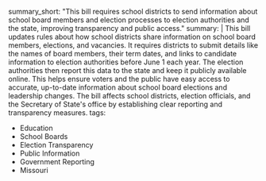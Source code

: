 summary_short: "This bill requires school districts to send information about school board members and election processes to election authorities and the state, improving transparency and public access."
summary: |
  This bill updates rules about how school districts share information on school board members, elections, and vacancies. It requires districts to submit details like the names of board members, their term dates, and links to candidate information to election authorities before June 1 each year. The election authorities then report this data to the state and keep it publicly available online. This helps ensure voters and the public have easy access to accurate, up-to-date information about school board elections and leadership changes. The bill affects school districts, election officials, and the Secretary of State's office by establishing clear reporting and transparency measures.
tags:
  - Education
  - School Boards
  - Election Transparency
  - Public Information
  - Government Reporting
  - Missouri
